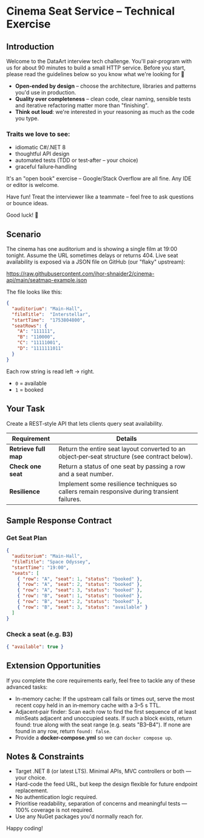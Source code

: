 # Cinema Seat Service – Technical Exercise

## Introduction

Welcome to the DataArt interview tech challenge. You'll pair‑program with us for about 90 minutes to build a small HTTP service. Before you start, please read the guidelines below so you know what we're looking for 🙂

- **Open‑ended by design** – choose the architecture, libraries and patterns you'd use in production.
- **Quality over completeness** – clean code, clear naming, sensible tests and iterative refactoring matter more than "finishing".
- **Think out loud**: we're interested in your reasoning as much as the code you type.

### Traits we love to see:

- idiomatic C#/.NET 8
- thoughtful API design
- automated tests (TDD or test‑after – your choice)
- graceful failure‑handling

It's an "open book" exercise – Google/Stack Overflow are all fine. Any IDE or editor is welcome.

Have fun! Treat the interviewer like a teammate – feel free to ask questions or bounce ideas.

Good luck! 🚀

## Scenario

The cinema has one auditorium and is showing a single film at 19:00 tonight. Assume the URL sometimes delays or returns 404. Live seat availability is exposed via a JSON file on GitHub (our "flaky" upstream):

https://raw.githubusercontent.com/ihor-shnaider2/cinema-api/main/seatmap-example.json

The file looks like this:

```json
{
  "auditorium": "Main-Hall",
  "filmTitle":  "Interstellar",
  "startTime":  "1753804800",
  "seatRows": {
    "A": "111111",
    "B": "110000",
    "C": "11111001",
    "D": "1111111011"
  }
}
```

Each row string is read left → right.
- `0` = available
- `1` = booked

## Your Task

Create a REST‑style API that lets clients query seat availability.

| Requirement | Details |
| - | - |
| **Retrieve full map** | Return the entire seat layout converted to an object‑per‑seat structure (see contract below). |
| **Check one seat** | Return a status of one seat by passing a row and a seat number. |
| **Resilience** | Implement some resilience techniques so callers remain responsive during transient failures. |

## Sample Response Contract

### Get Seat Plan

```json
{
  "auditorium": "Main-Hall",
  "filmTitle": "Space Odyssey",
  "startTime": "19:00",
  "seats": [
    { "row": "A", "seat": 1, "status": "booked" },
    { "row": "A", "seat": 2, "status": "booked" },
    { "row": "A", "seat": 3, "status": "booked" },
    { "row": "B", "seat": 1, "status": "booked" },
    { "row": "B", "seat": 2, "status": "booked" },
    { "row": "B", "seat": 3, "status": "available" }
  ]
}
```

### Check a seat (e.g. B3)

```json
{ "available": true }
```

## Extension Opportunities

If you complete the core requirements early, feel free to tackle any of these advanced tasks:
- In-memory cache: If the upstream call fails or times out, serve the most recent copy held in an in‑memory cache with a 3–5 s TTL.
- Adjacent‑pair finder: Scan each row to find the first sequence of at least minSeats adjacent and unoccupied seats. If such a block exists, return found: true along with the seat range (e.g. seats "B3–B4"). If none are found in any row, return `found: false`.
- Provide a **docker-compose.yml** so we can `docker compose up`.

## Notes & Constraints

- Target .NET 8 (or latest LTS). Minimal APIs, MVC controllers or both — your choice.
- Hard-code the feed URL, but keep the design flexible for future endpoint replacement.
- No authentication logic required.
- Prioritise readability, separation of concerns and meaningful tests — 100% coverage is not required.
- Use any NuGet packages you'd normally reach for.

Happy coding!

